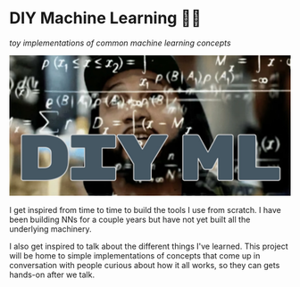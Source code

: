 # DIY Machine Learning 🧑‍💻

_toy implementations of common machine learning concepts_

![A man stares towards the clowds with numbers flowing from his head. DIY ML is written below](images/diyml.jpg)

I get inspired from time to time to build the tools I use from scratch. I have been building NNs for a couple years but have not yet built all the underlying machinery.

I also get inspired to talk about the different things I've learned. This project will be home to simple implementations of concepts that come up in conversation with people curious about how it all works, so they can gets hands-on after we talk.

